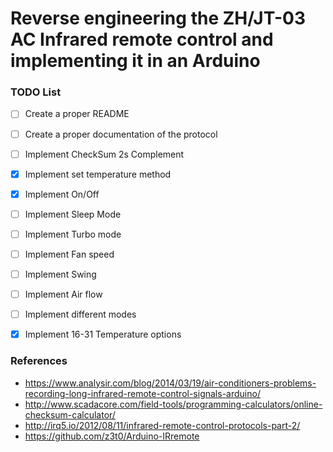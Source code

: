 # Reverse engineering the ZH/JT-03 AC Infrared remote control and implementing it in an Arduino

### TODO List

- [ ] Create a proper README
- [ ] Create a proper documentation of the protocol
- [ ] Implement CheckSum 2s Complement
- [x] Implement set temperature method
- [x] Implement On/Off
- [ ] Implement Sleep Mode
- [ ] Implement Turbo mode
- [ ] Implement Fan speed
- [ ] Implement Swing
- [ ] Implement Air flow
- [ ] Implement different modes
- [x] Implement 16-31 Temperature options


### References

-  https://www.analysir.com/blog/2014/03/19/air-conditioners-problems-recording-long-infrared-remote-control-signals-arduino/ 
- http://www.scadacore.com/field-tools/programming-calculators/online-checksum-calculator/
- http://irq5.io/2012/08/11/infrared-remote-control-protocols-part-2/
- https://github.com/z3t0/Arduino-IRremote

